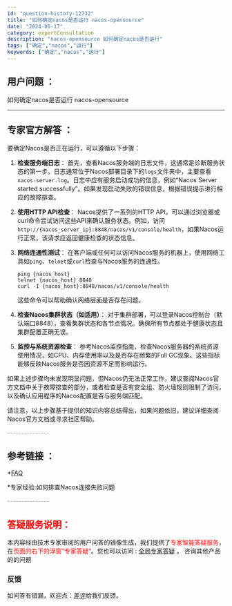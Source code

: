 ```yaml
---
id: "question-history-12732"
title: "如何确定nacos是否运行 nacos-opensource"
date: "2024-05-17"
category: expertConsultation
description: "nacos-opensource 如何确定nacos是否运行"
tags: ["确定","nacos","运行"]
keywords: ["确定","nacos","运行"]
---
```


## 用户问题 ： 
 如何确定nacos是否运行 nacos-opensource 

---------------
## 专家官方解答 ：

要确定Nacos是否正在运行，可以遵循以下步骤：

1. **检查服务端日志**：
   首先，查看Nacos服务端的日志文件，这通常是诊断服务状态的第一步。日志通常位于Nacos部署目录下的`logs`文件夹中，主要查看`nacos-server.log`。日志中应有服务启动成功的信息，例如“Nacos Server started successfully”。如果发现启动失败的错误信息，根据错误提示进行相应的故障排查。

2. **使用HTTP API检查**：
   Nacos提供了一系列的HTTP API，可以通过浏览器或curl命令尝试访问这些API来确认服务状态。例如，访问`http://{nacos_server_ip}:8848/nacos/v1/console/health`，如果Nacos运行正常，该请求应返回健康检查的状态信息。

3. **网络连通性测试**：
   在客户端或任何可以访问Nacos服务的机器上，使用网络工具如`ping`、`telnet`或`curl`检查与Nacos服务的连通性。
   ```shell
   ping {nacos_host}
   telnet {nacos_host} 8848
   curl -I {nacos_host}:8848/nacos/v1/console/health
   ```
   这些命令可以帮助确认网络层面是否存在问题。

4. **检查Nacos集群状态（如适用）**：
   对于集群部署，可以登录Nacos控制台（默认端口8848），查看集群状态和各节点情况。确保所有节点都处于健康状态且集群配置正确无误。

5. **监控与系统资源检查**：
   参考Nacos监控指南，检查Nacos服务器的系统资源使用情况，如CPU、内存使用率以及是否存在频繁的Full GC现象。这些指标能够反映Nacos服务是否因资源不足而影响运行。

如果上述步骤均未发现明显问题，但Nacos仍无法正常工作，建议查阅Nacos官方文档中关于故障排查的部分，或者检查是否有安全组、防火墙规则限制了访问，以及确认应用程序的Nacos配置是否与服务端匹配。

请注意，以上步骤基于提供的知识内容总结得出，如果问题依旧，建议详细查阅Nacos官方文档或寻求社区帮助。


<font color="#949494">---------------</font> 


## 参考链接 ：

*[FAQ](https://nacos.io/docs/latest/guide/user/faq)
 
 *专家经验:如何排查Nacos连接失败问题 


 <font color="#949494">---------------</font> 
 


## <font color="#FF0000">答疑服务说明：</font> 

本内容经由技术专家审阅的用户问答的镜像生成，我们提供了<font color="#FF0000">专家智能答疑服务</font>，在<font color="#FF0000">页面的右下的浮窗”专家答疑“</font>。您也可以访问 : [全局专家答疑](https://opensource.alibaba.com/chatBot) 。 咨询其他产品的的问题

### 反馈
如问答有错漏，欢迎点：[差评](https://ai.nacos.io/user/feedbackByEnhancerGradePOJOID?enhancerGradePOJOId=13870)给我们反馈。
